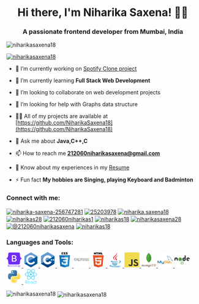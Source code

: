 <h1 align="center">Hi there, I'm Niharika Saxena! 👋🏻</h1>
<h3 align="center">A passionate frontend developer from Mumbai, India</h3>

<p align="left"> <img src="https://komarev.com/ghpvc/?username=niharikasaxena18&label=Profile%20views&color=0e75b6&style=flat" alt="niharikasaxena18" /> </p>

<p align="left"> <a href="https://github.com/ryo-ma/github-profile-trophy"><img src="https://github-profile-trophy.vercel.app/?username=niharikasaxena18" alt="niharikasaxena18" /></a> </p>

- 🔭 I’m currently working on [Spotify Clone project](linkkkkk)

- 🌱 I’m currently learning **Full Stack Web Development**

- 👯 I’m looking to collaborate on web development projects

- 🤝 I’m looking for help with Graphs data structure

- 👨‍💻 All of my projects are available at [https://github.com/NiharikaSaxena18](https://github.com/NiharikaSaxena18)

- 💬 Ask me about **Java,C++,C**

- 📫 How to reach me **212060niharikasaxena@gmail.com**

- 📄 Know about my experiences in my [Resume](link)

- ⚡ Fun fact **My hobbies are Singing, playing Keyboard and Badminton**

<h3 align="left">Connect with me:</h3>
<p align="left">
<a href="https://linkedin.com/in/niharika-saxena-256747281" target="blank"><img align="center" src="https://raw.githubusercontent.com/rahuldkjain/github-profile-readme-generator/master/src/images/icons/Social/linked-in-alt.svg" alt="niharika-saxena-256747281" height="30" width="40" /></a>
<a href="https://stackoverflow.com/users/25203978" target="blank"><img align="center" src="https://raw.githubusercontent.com/rahuldkjain/github-profile-readme-generator/master/src/images/icons/Social/stack-overflow.svg" alt="25203978" height="30" width="40" /></a>
<a href="https://instagram.com/niharika.saxena18" target="blank"><img align="center" src="https://raw.githubusercontent.com/rahuldkjain/github-profile-readme-generator/master/src/images/icons/Social/instagram.svg" alt="niharika.saxena18" height="30" width="40" /></a>
<a href="https://www.codechef.com/users/niharikas28" target="blank"><img align="center" src="https://cdn.jsdelivr.net/npm/simple-icons@3.1.0/icons/codechef.svg" alt="niharikas28" height="30" width="40" /></a>
<a href="https://www.hackerrank.com/212060niharikas1" target="blank"><img align="center" src="https://raw.githubusercontent.com/rahuldkjain/github-profile-readme-generator/master/src/images/icons/Social/hackerrank.svg" alt="212060niharikas1" height="30" width="40" /></a>
<a href="https://codeforces.com/profile/niharikas18" target="blank"><img align="center" src="https://raw.githubusercontent.com/rahuldkjain/github-profile-readme-generator/master/src/images/icons/Social/codeforces.svg" alt="niharikas18" height="30" width="40" /></a>
<a href="https://www.leetcode.com/niharikasaxena28" target="blank"><img align="center" src="https://raw.githubusercontent.com/rahuldkjain/github-profile-readme-generator/master/src/images/icons/Social/leet-code.svg" alt="niharikasaxena28" height="30" width="40" /></a>
<a href="https://www.hackerearth.com/@212060niharikasaxena" target="blank"><img align="center" src="https://raw.githubusercontent.com/rahuldkjain/github-profile-readme-generator/master/src/images/icons/Social/hackerearth.svg" alt="@212060niharikasaxena" height="30" width="40" /></a>
<a href="https://auth.geeksforgeeks.org/user/niharikas18" target="blank"><img align="center" src="https://raw.githubusercontent.com/rahuldkjain/github-profile-readme-generator/master/src/images/icons/Social/geeks-for-geeks.svg" alt="niharikas18" height="30" width="40" /></a>
</p>

<h3 align="left">Languages and Tools:</h3>
<p align="left"> <a href="https://getbootstrap.com" target="_blank" rel="noreferrer"> <img src="https://raw.githubusercontent.com/devicons/devicon/master/icons/bootstrap/bootstrap-plain-wordmark.svg" alt="bootstrap" width="40" height="40"/> </a> <a href="https://www.cprogramming.com/" target="_blank" rel="noreferrer"> <img src="https://raw.githubusercontent.com/devicons/devicon/master/icons/c/c-original.svg" alt="c" width="40" height="40"/> </a> <a href="https://www.w3schools.com/cpp/" target="_blank" rel="noreferrer"> <img src="https://raw.githubusercontent.com/devicons/devicon/master/icons/cplusplus/cplusplus-original.svg" alt="cplusplus" width="40" height="40"/> </a> <a href="https://www.w3schools.com/css/" target="_blank" rel="noreferrer"> <img src="https://raw.githubusercontent.com/devicons/devicon/master/icons/css3/css3-original-wordmark.svg" alt="css3" width="40" height="40"/> </a> <a href="https://expressjs.com" target="_blank" rel="noreferrer"> <img src="https://raw.githubusercontent.com/devicons/devicon/master/icons/express/express-original-wordmark.svg" alt="express" width="40" height="40"/> </a> <a href="https://www.w3.org/html/" target="_blank" rel="noreferrer"> <img src="https://raw.githubusercontent.com/devicons/devicon/master/icons/html5/html5-original-wordmark.svg" alt="html5" width="40" height="40"/> </a> <a href="https://www.java.com" target="_blank" rel="noreferrer"> <img src="https://raw.githubusercontent.com/devicons/devicon/master/icons/java/java-original.svg" alt="java" width="40" height="40"/> </a> <a href="https://developer.mozilla.org/en-US/docs/Web/JavaScript" target="_blank" rel="noreferrer"> <img src="https://raw.githubusercontent.com/devicons/devicon/master/icons/javascript/javascript-original.svg" alt="javascript" width="40" height="40"/> </a> <a href="https://www.mongodb.com/" target="_blank" rel="noreferrer"> <img src="https://raw.githubusercontent.com/devicons/devicon/master/icons/mongodb/mongodb-original-wordmark.svg" alt="mongodb" width="40" height="40"/> </a> <a href="https://www.mysql.com/" target="_blank" rel="noreferrer"> <img src="https://raw.githubusercontent.com/devicons/devicon/master/icons/mysql/mysql-original-wordmark.svg" alt="mysql" width="40" height="40"/> </a> <a href="https://nodejs.org" target="_blank" rel="noreferrer"> <img src="https://raw.githubusercontent.com/devicons/devicon/master/icons/nodejs/nodejs-original-wordmark.svg" alt="nodejs" width="40" height="40"/> </a> <a href="https://www.python.org" target="_blank" rel="noreferrer"> <img src="https://raw.githubusercontent.com/devicons/devicon/master/icons/python/python-original.svg" alt="python" width="40" height="40"/> </a> <a href="https://reactjs.org/" target="_blank" rel="noreferrer"> <img src="https://raw.githubusercontent.com/devicons/devicon/master/icons/react/react-original-wordmark.svg" alt="react" width="40" height="40"/> </a> </p>

<p><img align="left" src="https://github-readme-stats.vercel.app/api/top-langs?username=niharikasaxena18&show_icons=true&locale=en&layout=compact" alt="niharikasaxena18" /></p>

<p>&nbsp;<img align="center" src="https://github-readme-stats.vercel.app/api?username=niharikasaxena18&show_icons=true&locale=en" alt="niharikasaxena18" /></p>
